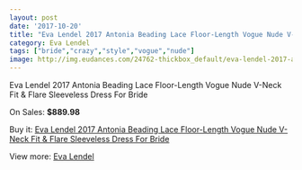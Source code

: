```yaml
---
layout: post
date: '2017-10-20'
title: "Eva Lendel 2017 Antonia Beading Lace Floor-Length Vogue Nude V-Neck Fit & Flare Sleeveless Dress For Bride"
category: Eva Lendel
tags: ["bride","crazy","style","vogue","nude"]
image: http://img.eudances.com/24762-thickbox_default/eva-lendel-2017-antonia-beading-lace-floor-length-vogue-nude-v-neck-fit-flare-sleeveless-dress-for-bride.jpg
---
```

Eva Lendel 2017 Antonia Beading Lace Floor-Length Vogue Nude V-Neck Fit & Flare Sleeveless Dress For Bride

On Sales: **$889.98**
<a href="https://www.eudances.com/en/eva-lendel/8222-eva-lendel-2017-antonia-beading-lace-floor-length-vogue-nude-v-neck-fit-flare-sleeveless-dress-for-bride.html"><amp-img layout="responsive" width="600" height="600" src="//img.eudances.com/24762-thickbox_default/eva-lendel-2017-antonia-beading-lace-floor-length-vogue-nude-v-neck-fit-flare-sleeveless-dress-for-bride.jpg" alt="Eva Lendel 2017 Antonia Beading Lace Floor-Length Vogue Nude V-Neck Fit & Flare Sleeveless Dress For Bride 0" /></a>
<a href="https://www.eudances.com/en/eva-lendel/8222-eva-lendel-2017-antonia-beading-lace-floor-length-vogue-nude-v-neck-fit-flare-sleeveless-dress-for-bride.html"><amp-img layout="responsive" width="600" height="600" src="//img.eudances.com/24766-thickbox_default/eva-lendel-2017-antonia-beading-lace-floor-length-vogue-nude-v-neck-fit-flare-sleeveless-dress-for-bride.jpg" alt="Eva Lendel 2017 Antonia Beading Lace Floor-Length Vogue Nude V-Neck Fit & Flare Sleeveless Dress For Bride 1" /></a>
<a href="https://www.eudances.com/en/eva-lendel/8222-eva-lendel-2017-antonia-beading-lace-floor-length-vogue-nude-v-neck-fit-flare-sleeveless-dress-for-bride.html"><amp-img layout="responsive" width="600" height="600" src="//img.eudances.com/24765-thickbox_default/eva-lendel-2017-antonia-beading-lace-floor-length-vogue-nude-v-neck-fit-flare-sleeveless-dress-for-bride.jpg" alt="Eva Lendel 2017 Antonia Beading Lace Floor-Length Vogue Nude V-Neck Fit & Flare Sleeveless Dress For Bride 2" /></a>
<a href="https://www.eudances.com/en/eva-lendel/8222-eva-lendel-2017-antonia-beading-lace-floor-length-vogue-nude-v-neck-fit-flare-sleeveless-dress-for-bride.html"><amp-img layout="responsive" width="600" height="600" src="//img.eudances.com/24764-thickbox_default/eva-lendel-2017-antonia-beading-lace-floor-length-vogue-nude-v-neck-fit-flare-sleeveless-dress-for-bride.jpg" alt="Eva Lendel 2017 Antonia Beading Lace Floor-Length Vogue Nude V-Neck Fit & Flare Sleeveless Dress For Bride 3" /></a>
<a href="https://www.eudances.com/en/eva-lendel/8222-eva-lendel-2017-antonia-beading-lace-floor-length-vogue-nude-v-neck-fit-flare-sleeveless-dress-for-bride.html"><amp-img layout="responsive" width="600" height="600" src="//img.eudances.com/24763-thickbox_default/eva-lendel-2017-antonia-beading-lace-floor-length-vogue-nude-v-neck-fit-flare-sleeveless-dress-for-bride.jpg" alt="Eva Lendel 2017 Antonia Beading Lace Floor-Length Vogue Nude V-Neck Fit & Flare Sleeveless Dress For Bride 4" /></a>

Buy it: [Eva Lendel 2017 Antonia Beading Lace Floor-Length Vogue Nude V-Neck Fit & Flare Sleeveless Dress For Bride](https://www.eudances.com/en/eva-lendel/8222-eva-lendel-2017-antonia-beading-lace-floor-length-vogue-nude-v-neck-fit-flare-sleeveless-dress-for-bride.html "Eva Lendel 2017 Antonia Beading Lace Floor-Length Vogue Nude V-Neck Fit & Flare Sleeveless Dress For Bride")

View more: [Eva Lendel](https://www.eudances.com/en/125-eva-lendel "Eva Lendel")